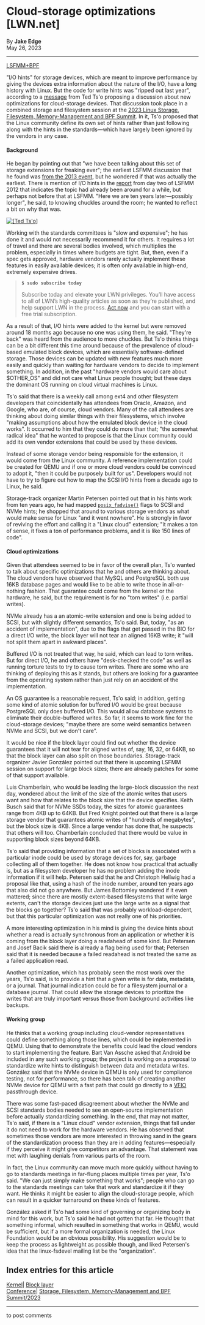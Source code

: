 # Cloud-storage optimizations [LWN.net]

By **Jake Edge**  
May 26, 2023 

* * *

[LSFMM+BPF](/Articles/lsfmmbpf2023)

"I/O hints" for storage devices, which are meant to improve performance by giving the devices extra information about the nature of the I/O, have a long history with Linux. But the code for write hints was "ripped out last year", according to a [message](/ml/linux-fsdevel/Y%2F7L74P6jSWwOvWt@mit.edu/) from Ted Ts'o proposing a discussion about new optimizations for cloud-storage devices. That discussion took place in a combined storage and filesystem session at the [2023 Linux Storage, Filesystem, Memory-Management and BPF Summit](/Articles/lsfmmbpf2023). In it, Ts'o proposed that the Linux community define its own set of hints rather than just following along with the hints in the standards—which have largely been ignored by the vendors in any case. 

#### Background

He began by pointing out that "we have been talking about this set of storage extensions for freaking ever"; the earliest LSFMM discussion that he found was [from the 2013 event](/Articles/548296/), but he wondered if that was actually the earliest. There is mention of I/O hints in the [report](/Articles/490501/) from day two of LSFMM 2012 that indicates the topic had already been around for a while, but perhaps not before that at LSFMM. "Here we are ten years later—possibly longer", he said, to knowing chuckles around the room; he wanted to reflect a bit on why that was. 

[ ![\[Ted Ts'o\]](https://static.lwn.net/images/2023/lsfmb-tso-sm.png) ](/Articles/933013/)

Working with the standards committees is "slow and expensive"; he has done it and would not necessarily recommend it for others. It requires a lot of travel and there are several bodies involved, which multiplies the problem, especially in times where budgets are tight. But, then, even if a spec gets approved, hardware vendors rarely actually implement these features in easily available devices; it is often only available in high-end, extremely expensive drives. 

> **`$ sudo subscribe today`**
> 
> Subscribe today and elevate your LWN privileges. You’ll have access to all of LWN’s high-quality articles as soon as they’re published, and help support LWN in the process. [Act now](https://lwn.net/Promo/nst-sudo/claim) and you can start with a free trial subscription. 

As a result of that, I/O hints were added to the kernel but were removed around 18 months ago because no one was using them, he said. "They're back" was heard from the audience to more chuckles. But Ts'o thinks things can be a bit different this time around because of the prevalence of cloud-based emulated block devices, which are essentially software-defined storage. Those devices can be updated with new features much more easily and quickly than waiting for hardware vendors to decide to implement something. In addition, in the past "hardware vendors would care about $OTHER_OS" and did not care what Linux people thought; but these days the dominant OS running on cloud virtual machines is Linux. 

Ts'o said that there is a weekly call among ext4 and other filesystem developers that coincidentally has attendees from Oracle, Amazon, and Google, who are, of course, cloud vendors. Many of the call attendees are thinking about doing similar things with their filesystems, which involve "making assumptions about how the emulated block device in the cloud works". It occurred to him that they could do more than that; "the somewhat radical idea" that he wanted to propose is that the Linux community could add its own vendor extensions that could be used by these devices. 

Instead of some storage vendor being responsible for the extension, it would come from the Linux community. A reference implementation could be created for QEMU and if one or more cloud vendors could be convinced to adopt it, "then it could be purposely built for us". Developers would not have to try to figure out how to map the SCSI I/O hints from a decade ago to Linux, he said. 

Storage-track organizer Martin Petersen pointed out that in his hints work from ten years ago, he had mapped [`posix_fadvise()`](https://man7.org/linux/man-pages/man2/posix_fadvise.2.html) flags to SCSI and NVMe hints; he shopped that around to various storage vendors as what would make sense for Linux "and it went nowhere". He is strongly in favor of reviving the effort and calling it a "Linux cloud" extension; "it makes a ton of sense, it fixes a ton of performance problems, and it is like 150 lines of code". 

#### Cloud optimizations

Given that attendees seemed to be in favor of the overall plan, Ts'o wanted to talk about specific optimizations that he and others are thinking about. The cloud vendors have observed that MySQL and PostgreSQL both use 16KB database pages and would like to be able to write those in all-or-nothing fashion. That guarantee could come from the kernel or the hardware, he said, but the requirement is for no "torn writes" (i.e. partial writes). 

NVMe already has a an atomic-write extension and one is being added to SCSI, but with slightly different semantics, Ts'o said. But, today, "as an accident of implementation", due to the flags that get passed in the BIO for a direct I/O write, the block layer will not tear an aligned 16KB write; it "will not split them apart in awkward places". 

Buffered I/O is not treated that way, he said, which can lead to torn writes. But for direct I/O, he and others have "desk-checked the code" as well as running torture tests to try to cause torn writes. There are some who are thinking of deploying this as it stands, but others are looking for a guarantee from the operating system rather than just rely on an accident of the implementation. 

An OS guarantee is a reasonable request, Ts'o said; in addition, getting some kind of atomic solution for buffered I/O would be great because PostgreSQL only does buffered I/O. This would allow database systems to eliminate their double-buffered writes. So far, it seems to work fine for the cloud-storage devices; "maybe there are some weird semantics between NVMe and SCSI, but we don't care". 

It would be nice if the block layer could find out whether the device guarantees that it will not tear for aligned writes of, say, 16, 32, or 64KB, so that the block layer can also split on those boundaries. Storage-track organizer Javier González pointed out that there is upcoming LSFMM session on support for large block sizes; there are already patches for some of that support available. 

Luis Chamberlain, who would be leading the large-block discussion the next day, wondered about the limit of the size of the atomic writes that users want and how that relates to the block size that the device specifies. Keith Busch said that for NVMe SSDs today, the sizes for atomic guarantees range from 4KB up to 64KB. But Fred Knight pointed out that there is a large storage vendor that guarantees atomic writes of "hundreds of megabytes", but the block size is 4KB. Since a large vendor has done that, he suspects that others will too. Chamberlain concluded that there would be value in supporting block sizes beyond 64KB. 

Ts'o said that providing information that a set of blocks is associated with a particular inode could be used by storage devices for, say, garbage collecting all of them together. He does not know how practical that actually is, but as a filesystem developer he has no problem adding the inode information if it will help. Petersen said that he and Christoph Hellwig had a proposal like that, using a hash of the inode number, around ten years ago that also did not go anywhere. But James Bottomley wondered if it even mattered; since there are mostly extent-based filesystems that write large extents, can't the storage devices just use the large write as a signal that the blocks go together? Ts'o said that was probably workload-dependent, but that this particular optimization was not really one of his priorities. 

A more interesting optimization in his mind is giving the device hints about whether a read is actually synchronous from an application or whether it is coming from the block layer doing a readahead of some kind. But Petersen and Josef Bacik said there is already a flag being used for that; Petersen said that it is needed because a failed readahead is not treated the same as a failed application read. 

Another optimization, which has probably seen the most work over the years, Ts'o said, is to provide a hint that a given write is for data, metadata, or a journal. That journal indication could be for a filesystem journal or a database journal. That could allow the storage devices to prioritize the writes that are truly important versus those from background activities like backups. 

#### Working group

He thinks that a working group including cloud-vendor representatives could define something along those lines, which could be implemented in QEMU. Using that to demonstrate the benefits could lead the cloud vendors to start implementing the feature. Bart Van Assche asked that Android be included in any such working group; the project is working on a proposal to standardize write hints to distinguish between data and metadata writes. González said that the NVMe device in QEMU is only used for compliance testing, not for performance, so there has been talk of creating another NVMe device for QEMU with a fast path that could go directly to a [VFIO](https://docs.kernel.org/driver-api/vfio.html) passthrough device. 

There was some fast-paced disagreement about whether the NVMe and SCSI standards bodies needed to see an open-source implementation before actually standardizing something. In the end, that may not matter, Ts'o said, if there is a "Linux cloud" vendor extension, things that fall under it do not need to work for the hardware vendors. He has observed that sometimes those vendors are more interested in throwing sand in the gears of the standardization process than they are in adding features—especially if they perceive it might give competitors an advantage. That statement was met with laughing denials from various parts of the room. 

In fact, the Linux community can move much more quickly without having to go to standards meetings in far-flung places multiple times per year, Ts'o said. "We can just simply make something that works"; people who can go to the standards meetings can take that work and standardize it if they want. He thinks it might be easier to align the cloud-storage people, which can result in a quicker turnaround on these kinds of features. 

González asked if Ts'o had some kind of governing or organizing body in mind for this work, but Ts'o said he had not gotten that far. He thought that something informal, which resulted in something that works in QEMU, would be sufficient, but if a more formal organization is needed, the Linux Foundation would be an obvious possibility. His suggestion would be to keep the process as lightweight as possible though, and liked Petersen's idea that the linux-fsdevel mailing list be the "organization". 

  
Index entries for this article  
---  
[Kernel](/Kernel/Index)| [Block layer](/Kernel/Index#Block_layer)  
[Conference](/Archives/ConferenceIndex/)| [Storage, Filesystem, Memory-Management and BPF Summit/2023](/Archives/ConferenceIndex/#Storage_Filesystem_Memory-Management_and_BPF_Summit-2023)  
  


* * *

to post comments 
